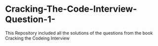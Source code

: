 # Cracking-The-Code-Interview-Question-1-
 This Repository included all the solutions of the questions from the book Cracking the Codeing Interview 
